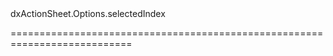 <!--id-->dxActionSheet.Options.selectedIndex<!--/id-->
<!--merge--><!--/merge-->
<!--hidden--><!--/hidden-->
===========================================================================
